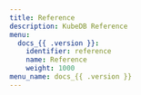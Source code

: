 ```yaml
---
title: Reference
description: KubeDB Reference
menu:
  docs_{{ .version }}:
    identifier: reference
    name: Reference
    weight: 1000
menu_name: docs_{{ .version }}
---
```


